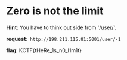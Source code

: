 # Zero is not the limit
**Hint**: You have to think out side from '/user/'.

**request**:` http://198.211.115.81:5001/user/-1`

**flag**: KCTF{tHeRe_1s_n0_l1m1t}
